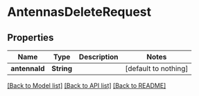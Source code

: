 # AntennasDeleteRequest


## Properties
Name | Type | Description | Notes
------------ | ------------- | ------------- | -------------
**antennaId** | **String** |  | [default to nothing]


[[Back to Model list]](../README.md#models) [[Back to API list]](../README.md#api-endpoints) [[Back to README]](../README.md)


